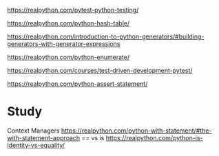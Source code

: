https://realpython.com/pytest-python-testing/

https://realpython.com/python-hash-table/

https://realpython.com/introduction-to-python-generators/#building-generators-with-generator-expressions

https://realpython.com/python-enumerate/

https://realpython.com/courses/test-driven-development-pytest/

https://realpython.com/python-assert-statement/

# Study

Context Managers
https://realpython.com/python-with-statement/#the-with-statement-approach
== vs is
https://realpython.com/python-is-identity-vs-equality/

